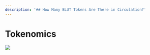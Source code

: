 ```yaml
---
description: '## How Many BLUT Tokens Are There in Circulation?'
---
```


# Tokenomics

![](<../../.gitbook/assets/token\_page-0001 (1).jpg>)
